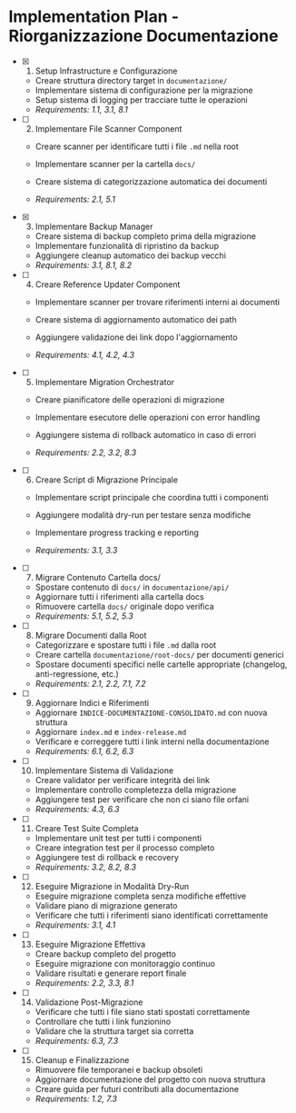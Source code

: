 # Implementation Plan - Riorganizzazione Documentazione

- [x] 1. Setup Infrastructure e Configurazione


  - Creare struttura directory target in `documentazione/`
  - Implementare sistema di configurazione per la migrazione
  - Setup sistema di logging per tracciare tutte le operazioni
  - _Requirements: 1.1, 3.1, 8.1_



- [ ] 2. Implementare File Scanner Component
  - Creare scanner per identificare tutti i file `.md` nella root
  - Implementare scanner per la cartella `docs/`


  - Creare sistema di categorizzazione automatica dei documenti
  - _Requirements: 2.1, 5.1_

- [x] 3. Implementare Backup Manager


  - Creare sistema di backup completo prima della migrazione
  - Implementare funzionalità di ripristino da backup
  - Aggiungere cleanup automatico dei backup vecchi
  - _Requirements: 3.1, 8.1, 8.2_



- [ ] 4. Creare Reference Updater Component
  - Implementare scanner per trovare riferimenti interni ai documenti
  - Creare sistema di aggiornamento automatico dei path



  - Aggiungere validazione dei link dopo l'aggiornamento
  - _Requirements: 4.1, 4.2, 4.3_



- [ ] 5. Implementare Migration Orchestrator
  - Creare pianificatore delle operazioni di migrazione
  - Implementare esecutore delle operazioni con error handling
  - Aggiungere sistema di rollback automatico in caso di errori


  - _Requirements: 2.2, 3.2, 8.3_

- [ ] 6. Creare Script di Migrazione Principale
  - Implementare script principale che coordina tutti i componenti



  - Aggiungere modalità dry-run per testare senza modifiche
  - Implementare progress tracking e reporting
  - _Requirements: 3.1, 3.3_

- [ ] 7. Migrare Contenuto Cartella docs/
  - Spostare contenuto di `docs/` in `documentazione/api/`
  - Aggiornare tutti i riferimenti alla cartella docs
  - Rimuovere cartella `docs/` originale dopo verifica
  - _Requirements: 5.1, 5.2, 5.3_

- [ ] 8. Migrare Documenti dalla Root
  - Categorizzare e spostare tutti i file `.md` dalla root
  - Creare cartella `documentazione/root-docs/` per documenti generici
  - Spostare documenti specifici nelle cartelle appropriate (changelog, anti-regressione, etc.)
  - _Requirements: 2.1, 2.2, 7.1, 7.2_

- [ ] 9. Aggiornare Indici e Riferimenti
  - Aggiornare `INDICE-DOCUMENTAZIONE-CONSOLIDATO.md` con nuova struttura
  - Aggiornare `index.md` e `index-release.md`
  - Verificare e correggere tutti i link interni nella documentazione
  - _Requirements: 6.1, 6.2, 6.3_

- [ ] 10. Implementare Sistema di Validazione
  - Creare validator per verificare integrità dei link
  - Implementare controllo completezza della migrazione
  - Aggiungere test per verificare che non ci siano file orfani
  - _Requirements: 4.3, 6.3_

- [ ] 11. Creare Test Suite Completa
  - Implementare unit test per tutti i componenti
  - Creare integration test per il processo completo
  - Aggiungere test di rollback e recovery
  - _Requirements: 3.2, 8.2, 8.3_

- [ ] 12. Eseguire Migrazione in Modalità Dry-Run
  - Eseguire migrazione completa senza modifiche effettive
  - Validare piano di migrazione generato
  - Verificare che tutti i riferimenti siano identificati correttamente
  - _Requirements: 3.1, 4.1_

- [ ] 13. Eseguire Migrazione Effettiva
  - Creare backup completo del progetto
  - Eseguire migrazione con monitoraggio continuo
  - Validare risultati e generare report finale
  - _Requirements: 2.2, 3.3, 8.1_

- [ ] 14. Validazione Post-Migrazione
  - Verificare che tutti i file siano stati spostati correttamente
  - Controllare che tutti i link funzionino
  - Validare che la struttura target sia corretta
  - _Requirements: 6.3, 7.3_

- [ ] 15. Cleanup e Finalizzazione
  - Rimuovere file temporanei e backup obsoleti
  - Aggiornare documentazione del progetto con nuova struttura
  - Creare guida per futuri contributi alla documentazione
  - _Requirements: 1.2, 7.3_